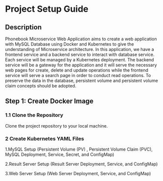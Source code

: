 # Project Setup Guide

## Description

Phonebook Microservice Web Application aims to create a web application with MySQL Database using Docker and Kubernetes to give the understanding of Microservice architecture. In this application, we have a frontend service and a backend service to interact with database service. Each service will be managed by a Kubernetes deployment. The backend service will be a gateway for the application and it will serve the necessary web pages for create, delete and update operations while the frontend service will serve a search page in order to conduct read operations. To preserve the data in the database, persistent volume and persistent volume claim concepts should be adopted.

## Step 1: Create Docker Image

### 1.1 Clone the Repository
Clone the project repository to your local machine.

### 2 Create Kubernetes YAML Files

1.MySQL Setup (Persistent Volume (PV) , Persistent Volume Claim (PVC), MySQL Deployment, Service, Secret, and ConfigMap)

2.Result Server Setup (Result Server Deployment, Service, and ConfigMap)

3.Web Server Setup (Web Server Deployment, Service, and ConfigMap)